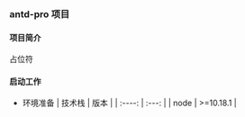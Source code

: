 ### antd-pro 项目

#### 项目简介

占位符

#### 启动工作

- 环境准备 | 技术栈 | 版本 | | :----: | :---: | | node | >=10.18.1 |
